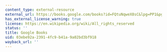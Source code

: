 ```yaml
---
content_type: external-resource
external_url: https://books.google.com/books?id=FQtuNqweX8sC&lpg=PP1&pg=PT203
has_external_license_warning: true
license: https://en.wikipedia.org/wiki/All_rights_reserved
status: ''
title: Google Books
uid: 03ebe92a-2391-4fc9-b41a-9a02bd3bf918
wayback_url: ''
---
```

